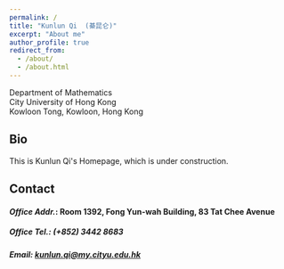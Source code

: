 ```yaml
---
permalink: /
title: "Kunlun Qi  (綦昆仑)"
excerpt: "About me"
author_profile: true
redirect_from: 
  - /about/
  - /about.html
---
```

Department of Mathematics <br>
City University of Hong Kong <br>
Kowloon Tong, Kowloon, Hong Kong
## Bio
This is Kunlun Qi's Homepage, which is under construction.



## Contact
#### *Office Addr.*: Room 1392, Fong Yun-wah Building, 83 Tat Chee Avenue
##### *Office Tel.*: (+852) 3442 8683
##### *Email*: kunlun.qi@my.cityu.edu.hk
